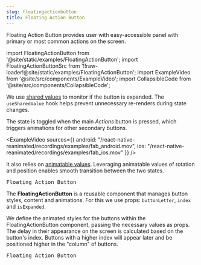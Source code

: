 ```yaml
---
slug: floatingactionbutton
title: Floating Action Button
---
```


Floating Action Button provides user with easy-accessible panel with primary or most common actions on the screen.

import FloatingActionButton from '@site/static/examples/FloatingActionButton';
import FloatingActionButtonSrc from '!!raw-loader!@site/static/examples/FloatingActionButton';
import ExampleVideo from '@site/src/components/ExampleVideo';
import CollapsibleCode from '@site/src/components/CollapsibleCode';

<InteractiveExample src={FloatingActionButtonSrc} component={FloatingActionButton} />

We use [shared values](/docs/fundamentals/glossary#shared-value) to monitor if the button is expanded. The `useSharedValue` hook helps prevent unnecessary re-renders during state changes.

<CollapsibleCode src={FloatingActionButtonSrc} showLines={[49,52]}/>

The state is toggled when the main _Actions_ button is pressed, which triggers animations for other secondary buttons.

<ExampleVideo
sources={{
    android: "/react-native-reanimated/recordings/examples/fab_android.mov",
    ios: "/react-native-reanimated/recordings/examples/fab_ios.mov"
  }}
/>

It also relies on [animatable values](/docs/fundamentals/glossary#animatable-value). Leveraging animatable values of rotation and position enables smooth transition between the two states.

<samp id="FloatingActionButton">Floating Action Button</samp>

<CollapsibleCode src={FloatingActionButtonSrc} showLines={[55,67]}/>

The **FloatingActionButton** is a reusable component that manages button styles, content and animations. For this we use props: `buttonLetter`, `index` and `isExpanded`.

<CollapsibleCode src={FloatingActionButtonSrc} showLines={[21,46]}/>

We define the animated styles for the buttons within the FloatingActionButton component, passing the necessary values as props. The delay in their appearance on the screen is calculated based on the button's index. Buttons with a higher index will appear later and be positioned higher in the "column" of buttons.

<samp id="FloatingActionButton">Floating Action Button</samp>

<CollapsibleCode src={FloatingActionButtonSrc} showLines={[22,46]}/>
